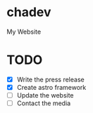# chadev
My Website

# TODO
- [x] Write the press release
- [x] Create astro framework
- [ ] Update the website
- [ ] Contact the media
